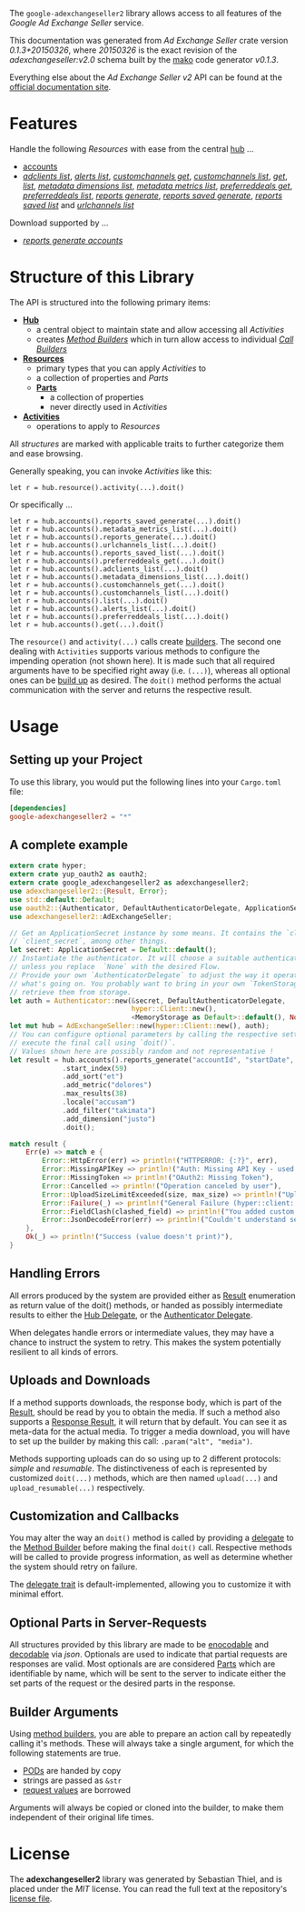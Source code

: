 <!---
DO NOT EDIT !
This file was generated automatically from 'src/mako/api/README.md.mako'
DO NOT EDIT !
-->
The `google-adexchangeseller2` library allows access to all features of the *Google Ad Exchange Seller* service.

This documentation was generated from *Ad Exchange Seller* crate version *0.1.3+20150326*, where *20150326* is the exact revision of the *adexchangeseller:v2.0* schema built by the [mako](http://www.makotemplates.org/) code generator *v0.1.3*.

Everything else about the *Ad Exchange Seller* *v2* API can be found at the
[official documentation site](https://developers.google.com/ad-exchange/seller-rest/).
# Features

Handle the following *Resources* with ease from the central [hub](http://byron.github.io/google-apis-rs/google-adexchangeseller2/struct.AdExchangeSeller.html) ... 

* [accounts](http://byron.github.io/google-apis-rs/google-adexchangeseller2/struct.Account.html)
 * [*adclients list*](http://byron.github.io/google-apis-rs/google-adexchangeseller2/struct.AccountAdclientListCall.html), [*alerts list*](http://byron.github.io/google-apis-rs/google-adexchangeseller2/struct.AccountAlertListCall.html), [*customchannels get*](http://byron.github.io/google-apis-rs/google-adexchangeseller2/struct.AccountCustomchannelGetCall.html), [*customchannels list*](http://byron.github.io/google-apis-rs/google-adexchangeseller2/struct.AccountCustomchannelListCall.html), [*get*](http://byron.github.io/google-apis-rs/google-adexchangeseller2/struct.AccountGetCall.html), [*list*](http://byron.github.io/google-apis-rs/google-adexchangeseller2/struct.AccountListCall.html), [*metadata dimensions list*](http://byron.github.io/google-apis-rs/google-adexchangeseller2/struct.AccountMetadataDimensionListCall.html), [*metadata metrics list*](http://byron.github.io/google-apis-rs/google-adexchangeseller2/struct.AccountMetadataMetricListCall.html), [*preferreddeals get*](http://byron.github.io/google-apis-rs/google-adexchangeseller2/struct.AccountPreferreddealGetCall.html), [*preferreddeals list*](http://byron.github.io/google-apis-rs/google-adexchangeseller2/struct.AccountPreferreddealListCall.html), [*reports generate*](http://byron.github.io/google-apis-rs/google-adexchangeseller2/struct.AccountReportGenerateCall.html), [*reports saved generate*](http://byron.github.io/google-apis-rs/google-adexchangeseller2/struct.AccountReportSavedGenerateCall.html), [*reports saved list*](http://byron.github.io/google-apis-rs/google-adexchangeseller2/struct.AccountReportSavedListCall.html) and [*urlchannels list*](http://byron.github.io/google-apis-rs/google-adexchangeseller2/struct.AccountUrlchannelListCall.html)


Download supported by ...

* [*reports generate accounts*](http://byron.github.io/google-apis-rs/google-adexchangeseller2/struct.AccountReportGenerateCall.html)



# Structure of this Library

The API is structured into the following primary items:

* **[Hub](http://byron.github.io/google-apis-rs/google-adexchangeseller2/struct.AdExchangeSeller.html)**
    * a central object to maintain state and allow accessing all *Activities*
    * creates [*Method Builders*](http://byron.github.io/google-apis-rs/google-adexchangeseller2/trait.MethodsBuilder.html) which in turn
      allow access to individual [*Call Builders*](http://byron.github.io/google-apis-rs/google-adexchangeseller2/trait.CallBuilder.html)
* **[Resources](http://byron.github.io/google-apis-rs/google-adexchangeseller2/trait.Resource.html)**
    * primary types that you can apply *Activities* to
    * a collection of properties and *Parts*
    * **[Parts](http://byron.github.io/google-apis-rs/google-adexchangeseller2/trait.Part.html)**
        * a collection of properties
        * never directly used in *Activities*
* **[Activities](http://byron.github.io/google-apis-rs/google-adexchangeseller2/trait.CallBuilder.html)**
    * operations to apply to *Resources*

All *structures* are marked with applicable traits to further categorize them and ease browsing.

Generally speaking, you can invoke *Activities* like this:

```Rust,ignore
let r = hub.resource().activity(...).doit()
```

Or specifically ...

```ignore
let r = hub.accounts().reports_saved_generate(...).doit()
let r = hub.accounts().metadata_metrics_list(...).doit()
let r = hub.accounts().reports_generate(...).doit()
let r = hub.accounts().urlchannels_list(...).doit()
let r = hub.accounts().reports_saved_list(...).doit()
let r = hub.accounts().preferreddeals_get(...).doit()
let r = hub.accounts().adclients_list(...).doit()
let r = hub.accounts().metadata_dimensions_list(...).doit()
let r = hub.accounts().customchannels_get(...).doit()
let r = hub.accounts().customchannels_list(...).doit()
let r = hub.accounts().list(...).doit()
let r = hub.accounts().alerts_list(...).doit()
let r = hub.accounts().preferreddeals_list(...).doit()
let r = hub.accounts().get(...).doit()
```

The `resource()` and `activity(...)` calls create [builders][builder-pattern]. The second one dealing with `Activities` 
supports various methods to configure the impending operation (not shown here). It is made such that all required arguments have to be 
specified right away (i.e. `(...)`), whereas all optional ones can be [build up][builder-pattern] as desired.
The `doit()` method performs the actual communication with the server and returns the respective result.

# Usage

## Setting up your Project

To use this library, you would put the following lines into your `Cargo.toml` file:

```toml
[dependencies]
google-adexchangeseller2 = "*"
```

## A complete example

```Rust
extern crate hyper;
extern crate yup_oauth2 as oauth2;
extern crate google_adexchangeseller2 as adexchangeseller2;
use adexchangeseller2::{Result, Error};
use std::default::Default;
use oauth2::{Authenticator, DefaultAuthenticatorDelegate, ApplicationSecret, MemoryStorage};
use adexchangeseller2::AdExchangeSeller;

// Get an ApplicationSecret instance by some means. It contains the `client_id` and 
// `client_secret`, among other things.
let secret: ApplicationSecret = Default::default();
// Instantiate the authenticator. It will choose a suitable authentication flow for you, 
// unless you replace  `None` with the desired Flow.
// Provide your own `AuthenticatorDelegate` to adjust the way it operates and get feedback about 
// what's going on. You probably want to bring in your own `TokenStorage` to persist tokens and
// retrieve them from storage.
let auth = Authenticator::new(&secret, DefaultAuthenticatorDelegate,
                              hyper::Client::new(),
                              <MemoryStorage as Default>::default(), None);
let mut hub = AdExchangeSeller::new(hyper::Client::new(), auth);
// You can configure optional parameters by calling the respective setters at will, and
// execute the final call using `doit()`.
// Values shown here are possibly random and not representative !
let result = hub.accounts().reports_generate("accountId", "startDate", "endDate")
             .start_index(59)
             .add_sort("et")
             .add_metric("dolores")
             .max_results(38)
             .locale("accusam")
             .add_filter("takimata")
             .add_dimension("justo")
             .doit();

match result {
    Err(e) => match e {
        Error::HttpError(err) => println!("HTTPERROR: {:?}", err),
        Error::MissingAPIKey => println!("Auth: Missing API Key - used if there are no scopes"),
        Error::MissingToken => println!("OAuth2: Missing Token"),
        Error::Cancelled => println!("Operation canceled by user"),
        Error::UploadSizeLimitExceeded(size, max_size) => println!("Upload size too big: {} of {}", size, max_size),
        Error::Failure(_) => println!("General Failure (hyper::client::Response doesn't print)"),
        Error::FieldClash(clashed_field) => println!("You added custom parameter which is part of builder: {:?}", clashed_field),
        Error::JsonDecodeError(err) => println!("Couldn't understand server reply - maybe API needs update: {:?}", err),
    },
    Ok(_) => println!("Success (value doesn't print)"),
}

```
## Handling Errors

All errors produced by the system are provided either as [Result](http://byron.github.io/google-apis-rs/google-adexchangeseller2/enum.Result.html) enumeration as return value of 
the doit() methods, or handed as possibly intermediate results to either the 
[Hub Delegate](http://byron.github.io/google-apis-rs/google-adexchangeseller2/trait.Delegate.html), or the [Authenticator Delegate](http://byron.github.io/google-apis-rs/google-adexchangeseller2/../yup-oauth2/trait.AuthenticatorDelegate.html).

When delegates handle errors or intermediate values, they may have a chance to instruct the system to retry. This 
makes the system potentially resilient to all kinds of errors.

## Uploads and Downloads
If a method supports downloads, the response body, which is part of the [Result](http://byron.github.io/google-apis-rs/google-adexchangeseller2/enum.Result.html), should be
read by you to obtain the media.
If such a method also supports a [Response Result](http://byron.github.io/google-apis-rs/google-adexchangeseller2/trait.ResponseResult.html), it will return that by default.
You can see it as meta-data for the actual media. To trigger a media download, you will have to set up the builder by making
this call: `.param("alt", "media")`.

Methods supporting uploads can do so using up to 2 different protocols: 
*simple* and *resumable*. The distinctiveness of each is represented by customized 
`doit(...)` methods, which are then named `upload(...)` and `upload_resumable(...)` respectively.

## Customization and Callbacks

You may alter the way an `doit()` method is called by providing a [delegate](http://byron.github.io/google-apis-rs/google-adexchangeseller2/trait.Delegate.html) to the 
[Method Builder](http://byron.github.io/google-apis-rs/google-adexchangeseller2/trait.CallBuilder.html) before making the final `doit()` call. 
Respective methods will be called to provide progress information, as well as determine whether the system should 
retry on failure.

The [delegate trait](http://byron.github.io/google-apis-rs/google-adexchangeseller2/trait.Delegate.html) is default-implemented, allowing you to customize it with minimal effort.

## Optional Parts in Server-Requests

All structures provided by this library are made to be [enocodable](http://byron.github.io/google-apis-rs/google-adexchangeseller2/trait.RequestValue.html) and 
[decodable](http://byron.github.io/google-apis-rs/google-adexchangeseller2/trait.ResponseResult.html) via *json*. Optionals are used to indicate that partial requests are responses 
are valid.
Most optionals are are considered [Parts](http://byron.github.io/google-apis-rs/google-adexchangeseller2/trait.Part.html) which are identifiable by name, which will be sent to 
the server to indicate either the set parts of the request or the desired parts in the response.

## Builder Arguments

Using [method builders](http://byron.github.io/google-apis-rs/google-adexchangeseller2/trait.CallBuilder.html), you are able to prepare an action call by repeatedly calling it's methods.
These will always take a single argument, for which the following statements are true.

* [PODs][wiki-pod] are handed by copy
* strings are passed as `&str`
* [request values](http://byron.github.io/google-apis-rs/google-adexchangeseller2/trait.RequestValue.html) are borrowed

Arguments will always be copied or cloned into the builder, to make them independent of their original life times.

[wiki-pod]: http://en.wikipedia.org/wiki/Plain_old_data_structure
[builder-pattern]: http://en.wikipedia.org/wiki/Builder_pattern
[google-go-api]: https://github.com/google/google-api-go-client

# License
The **adexchangeseller2** library was generated by Sebastian Thiel, and is placed 
under the *MIT* license.
You can read the full text at the repository's [license file][repo-license].

[repo-license]: https://github.com/Byron/google-apis-rs/LICENSE.md

